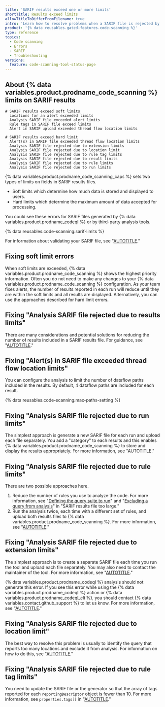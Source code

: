 ```yaml
---
title: 'SARIF results exceed one or more limits'
shortTitle: Results exceed limits
allowTitleToDifferFromFilename: true
intro: 'Learn how to resolve problems when a SARIF file is rejected by {% data variables.product.prodname_code_scanning %} because one or more limits is exceeded.'
product: '{% data reusables.gated-features.code-scanning %}'
type: reference
topics:
  - Code scanning
  - Errors
  - SARIF
  - Troubleshooting
versions:
  feature: code-scanning-tool-status-page
---
```


## About {% data variables.product.prodname_code_scanning %} limits on SARIF results

```text
# SARIF results exceed soft limits
  Locations for an alert exceeded limits
  Analysis SARIF file exceeded alert limits
  Rule tags in SARIF file exceed limits
  Alert in SARIF upload exceeded thread flow location limits

# SARIF results exceed hard limit
  Alert(s) in SARIF file exceeded thread flow location limits
  Analysis SARIF file rejected due to extension limits
  Analysis SARIF file rejected due to location limit
  Analysis SARIF file rejected due to rule tag limits
  Analysis SARIF file rejected due to result limits
  Analysis SARIF file rejected due to rule limits
  Analysis SARIF file rejected due to run limits
```

{% data variables.product.prodname_code_scanning_caps %} sets two types of limits on fields in SARIF results files.

- Soft limits which determine how much data is stored and displayed to users.
- Hard limits which determine the maximum amount of data accepted for processing.

You could see these errors for SARIF files generated by {% data variables.product.prodname_codeql %} or by third-party analysis tools.

{% data reusables.code-scanning.sarif-limits %}

For information about validating your SARIF file, see "[AUTOTITLE](/code-security/code-scanning/integrating-with-code-scanning/sarif-support-for-code-scanning#validating-your-sarif-file)."

## Fixing soft limit errors

When soft limits are exceeded, {% data variables.product.prodname_code_scanning %} shows the highest priority information. Often you do not need to make any changes to your {% data variables.product.prodname_code_scanning %} configuration. As your team fixes alerts, the number of results reported in each run will reduce until they are within the soft limits and all results are displayed. Alternatively, you can use the approaches described for hard limit errors.

## Fixing "Analysis SARIF file rejected due to results limits"

There are many considerations and potential solutions for reducing the number of results included in a SARIF results file. For guidance, see "[AUTOTITLE](/code-security/code-scanning/troubleshooting-sarif/file-too-large)."

## Fixing "Alert(s) in SARIF file exceeded thread flow location limits"

You can configure the analysis to limit the number of dataflow paths included in the results. By default, 4 dataflow paths are included for each result.

{% data reusables.code-scanning.max-paths-setting %}

## Fixing "Analysis SARIF file rejected due to run limits"

The simplest approach is generate a new SARIF file for each run and upload each file separately. You add a "category" to each results and this enables {% data variables.product.prodname_code_scanning %} to store and display the results appropriately. For more information, see "[AUTOTITLE](/code-security/code-scanning/integrating-with-code-scanning/sarif-support-for-code-scanning#uploading-more-than-one-sarif-file-for-a-commit)."

## Fixing "Analysis SARIF file rejected due to rule limits"

There are two possible approaches here.

1. Reduce the number of rules you use to analyze the code. For more information, see "[Defining the query suite to run](/code-security/code-scanning/troubleshooting-sarif/file-too-large#defining-the-query-suite-to-run)" and "[Excluding a query from analysis](/code-security/code-scanning/troubleshooting-sarif/file-too-large#excluding-a-query-from-analysis)" in "SARIF results file too large."
2. Run the analysis twice, each time with a different set of rules, and upload both results files to {% data variables.product.prodname_code_scanning %}. For more information, see "[AUTOTITLE](/code-security/code-scanning/integrating-with-code-scanning/sarif-support-for-code-scanning#uploading-more-than-one-sarif-file-for-a-commit)."

## Fixing "Analysis SARIF file rejected due to extension limits"

The simplest approach is to create a separate SARIF file each time you run the tool and upload each file separately. You may also need to contact the maintainer of the tool. For more information, see "[AUTOTITLE](/code-security/code-scanning/integrating-with-code-scanning/sarif-support-for-code-scanning#uploading-more-than-one-sarif-file-for-a-commit)."

{% data variables.product.prodname_codeql %} analysis should not generate this error. If you see this error while using the {% data variables.product.prodname_codeql %} action or {% data variables.product.prodname_codeql_cli %}, you should contact {% data variables.contact.github_support %} to let us know. For more information, see "[AUTOTITLE](/support/contacting-github-support)."

## Fixing "Analysis SARIF file rejected due to location limit"

The best way to resolve this problem is usually to identify the query that reports too many locations and exclude it from analysis. For information on how to do this, see "[AUTOTITLE](/code-security/code-scanning/troubleshooting-sarif/file-too-large#excluding-a-query-from-analysis)."

## Fixing "Analysis SARIF file rejected due to rule tag limits"

You need to update the SARIF file or the generator so that the array of tags reported for each `reportingDescriptor` object is fewer than 10. For more information, see `properties.tags[]` in "[AUTOTITLE](/code-security/code-scanning/integrating-with-code-scanning/sarif-support-for-code-scanning#reportingdescriptor-object)."
